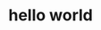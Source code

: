 <!DOCTYPE html>
<html lang="ko">
<head>
    <meta charset="UTF-8">
    <meta http-equiv="X-UA-Compatible" content="IE=edge">
    <meta name="viewport" content="width=device-width, initial-scale=1.0">
        <title>Hello world</title>
</head>
<body>
    <h1>hello world</h1>
</body>
</html>
